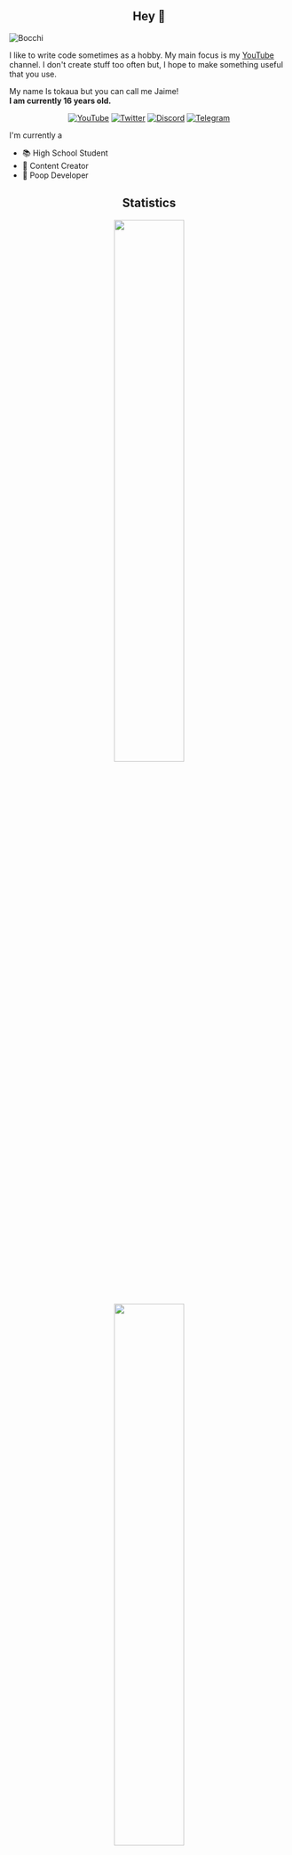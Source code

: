 <h2 align="center">Hey 👋</h2>

![Bocchi](https://github.com/tokaualol/tokaualol/assets/72284608/6ef72bb8-d991-4318-86b4-3f393f2b290a)

I like to write code sometimes as a hobby. My main focus is my [YouTube](https://youtube.com/@tokaua) channel. I don't create stuff too often but, I hope to make something useful that you use.

My name Is tokaua but you can call me Jaime!     
**I am currently 16 years old.**

<p align="center">
<a href="https://youtube.com/@tokaua"><img alt="YouTube" src="https://img.shields.io/badge/-@tokaua-white?style=flat-square&logo=YouTube&logoColor=fe0002"></a>
<a href="https://twitter.com/@tokaualol"><img alt="Twitter" src="https://img.shields.io/badge/-@tokaualol-25a1d5?style=flat-square&logo=Twitter&logoColor=white"></a>
<a href="https://discord.gg/734Rv6XguJ"><img alt="Discord" src="https://img.shields.io/badge/-tokaua-586aea?style=flat-square&logo=Discord&logoColor=white"></a>
<a href="https://t.me/tokaualol"><img alt="Telegram" src="https://img.shields.io/badge/-@tokaualol-202b36?style=flat-square&logo=Telegram&logoColor=0088cc"></a>
</p>

I'm currently a
* 📚 High School Student
* 📸 Content Creator
* 💩 Poop Developer

<h2 align="center">Statistics</h2>

<p align="center">
  <img height="50%" width="auto" src ="https://github-readme-stats.vercel.app/api?username=tokaualol&show_icons=true&count_private=true&theme=dracula&hide_border=true&hide=issues,contribs&bg_color=00000000">
  <img height="50%" width="auto" src ="https://github-readme-stats.vercel.app/api/top-langs/?username=tokaualol&layout=compact&hide_border=true&theme=dracula&bg_color=00000000&langs_count=6&hide=jupyter%20notebook,tex,css,php&exclude_repo=Pacman-AI">
</p>

<p align="center">
    <img src="https://github-profile-trophy.vercel.app/?username=tokaualol&theme=dracula"/>
</p>

<h2 align="center">Now Playing</h2>

<p align="center">
  <img height="50%" width="auto" src ="https://spotify-github-profile.vercel.app/api/view?uid=9z03hkwawjjd1k520hjfam109&cover_image=true&theme=natemoo-re&show_offline=true&background_color=121212&interchange=false&bar_color=ec688d&bar_color_cover=false">
</p>
